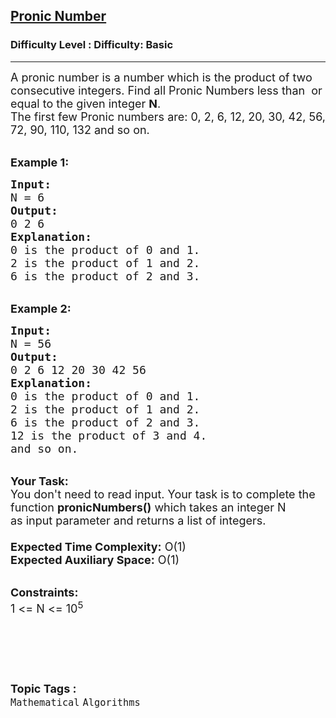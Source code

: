 <h2><a href="https://www.geeksforgeeks.org/problems/pronic-number0729/1?page=11&difficulty=Basic&status=unsolved,attempted&sortBy=accuracy">Pronic Number</a></h2><h3>Difficulty Level : Difficulty: Basic</h3><hr><div class="problems_problem_content__Xm_eO"><p><span style="font-size:18px">A pronic number is a number which is the product of two consecutive integers. Find all Pronic Numbers less than &nbsp;or equal to the given integer <strong>N</strong>.<br>
The first few Pronic numbers are:&nbsp;0, 2, 6, 12, 20, 30, 42, 56, 72, 90, 110, 132&nbsp;and so on.</span></p>

<p><br>
<span style="font-size:18px"><strong>Example 1:</strong></span></p>

<pre><span style="font-size:18px"><strong>Input:
</strong>N = 6
<strong>Output:
</strong>0 2 6
<strong>Explanation:
</strong>0 is the product of 0 and 1.
2 is the product of 1 and 2.
6 is the product of 2 and 3.
</span></pre>

<p><br>
<span style="font-size:18px"><strong>Example 2:</strong></span></p>

<pre><span style="font-size:18px"><strong>Input:</strong>
N = 56
<strong>Output:</strong>
0 2 6 12 20 30 42 56
<strong>Explanation:</strong>
0 is the product of 0 and 1.
2 is the product of 1 and 2.
6 is the product of 2 and 3.
12 is the product of 3 and 4.
and so on.</span></pre>

<p><br>
<span style="font-size:18px"><strong>Your Task:&nbsp;&nbsp;</strong><br>
You don't need to read input. Your task is to complete the function&nbsp;<strong>pronicNumbers()</strong>&nbsp;which takes an integer N as&nbsp;input parameter and returns a list of integers.&nbsp;<br>
<br>
<strong>Expected Time Complexity:</strong>&nbsp;O(1)<br>
<strong>Expected Auxiliary Space:</strong>&nbsp;O(1)</span></p>

<p><br>
<span style="font-size:18px"><strong>Constraints:&nbsp;</strong><br>
1 &lt;= N&nbsp;&lt;= 10<sup>5</sup></span></p>

<p>&nbsp;</p>

<p>&nbsp;</p>
</div><br><p><span style=font-size:18px><strong>Topic Tags : </strong><br><code>Mathematical</code>&nbsp;<code>Algorithms</code>&nbsp;